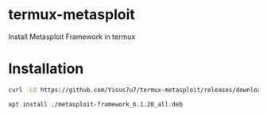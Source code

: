 # termux-metasploit
Install Metasploit Framework in termux

# Installation

```bash
curl -LO https://github.com/Yisus7u7/termux-metasploit/releases/download/metasploit-6.1.20/metasploit-framework_6.1.20_all.deb

apt install ./metasploit-framework_6.1.20_all.deb
```
